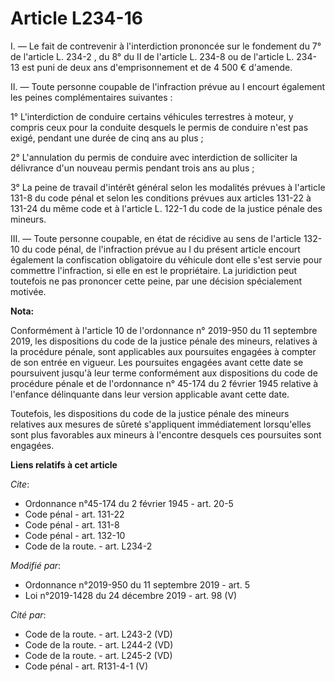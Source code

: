 # Article L234-16

I. ― Le fait de contrevenir à l'interdiction prononcée sur le fondement du 7° de l'article L. 234-2 , du 8° du II de
l'article L. 234-8 ou de l'article L. 234-13 est puni de deux ans d'emprisonnement et de 4 500 € d'amende.

II. ― Toute personne coupable de l'infraction prévue au I encourt également les peines complémentaires suivantes :

1° L'interdiction de conduire certains véhicules terrestres à moteur, y compris ceux pour la conduite desquels le permis de
conduire n'est pas exigé, pendant une durée de cinq ans au plus ;

2° L'annulation du permis de conduire avec interdiction de solliciter la délivrance d'un nouveau permis pendant trois ans au
plus ;

3° La peine de travail d'intérêt général selon les modalités prévues à l'article 131-8 du code pénal et selon les conditions
prévues aux articles 131-22 à 131-24 du même code et  à l'article L. 122-1 du code de la justice pénale des mineurs.

III. ― Toute personne coupable, en état de récidive au sens de l'article 132-10 du code pénal, de l'infraction prévue au I du
présent article encourt également la confiscation obligatoire du véhicule dont elle s'est servie pour commettre l'infraction,
si elle en est le propriétaire. La juridiction peut toutefois ne pas prononcer cette peine, par une décision spécialement
motivée.

**Nota:**

Conformément à l'article 10 de l'ordonnance n° 2019-950 du 11 septembre 2019, les dispositions du code de la justice pénale
des mineurs, relatives à la procédure pénale, sont applicables aux poursuites engagées à compter de son entrée en vigueur.
Les poursuites engagées avant cette date se poursuivent jusqu'à leur terme conformément aux dispositions du code de procédure
pénale et de l'ordonnance n° 45-174 du 2 février 1945 relative à l'enfance délinquante dans leur version applicable avant
cette date.

Toutefois, les dispositions du code de la justice pénale des mineurs relatives aux mesures de sûreté s'appliquent
immédiatement lorsqu'elles sont plus favorables aux mineurs à l'encontre desquels ces poursuites sont engagées.

**Liens relatifs à cet article**

_Cite_:

  - Ordonnance n°45-174 du 2 février 1945 - art. 20-5
  - Code pénal - art. 131-22
  - Code pénal - art. 131-8
  - Code pénal - art. 132-10
  - Code de la route. - art. L234-2

_Modifié par_:

  - Ordonnance n°2019-950 du 11 septembre 2019 - art. 5
  - Loi n°2019-1428 du 24 décembre 2019 - art. 98 (V)

_Cité par_:

  - Code de la route. - art. L243-2 (VD)
  - Code de la route. - art. L244-2 (VD)
  - Code de la route. - art. L245-2 (VD)
  - Code pénal - art. R131-4-1 (V)
